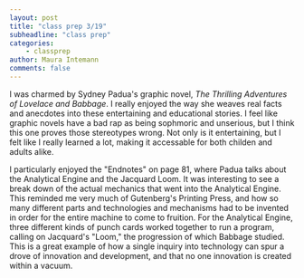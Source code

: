```yaml
---
layout: post
title: "class prep 3/19"
subheadline: "class prep"
categories:
    - classprep
author: Maura Intemann
comments: false
--- 
```

 
I was charmed by Sydney Padua's graphic novel, *The Thrilling Adventures of Lovelace and Babbage*. I really enjoyed the way she weaves real facts and anecdotes into these entertaining and educational stories. I feel like graphic novels have a bad rap as being sophmoric and unserious, but I think this one proves those stereotypes wrong. Not only is it entertaining, but I felt like I really learned a lot, making it accessable for both childen and adults alike. 

I particularly enjoyed the "Endnotes" on page 81, where Padua talks about the Analytical Engine and the Jacquard Loom. It was interesting to see a break down of the actual mechanics that went into the Analytical Engine. This reminded me very much of Gutenberg's Printing Press, and how so many different parts and technologies and mechanisms had to be invented in order for the entire machine to come to fruition. For the Analytical Engine, three different kinds of punch cards worked together to run a program, calling on Jacquard's "Loom," the progression of which Babbage studied. This is a great example of how a single inquiry into technology can spur a drove of innovation and development, and that no one innovation is created within a vacuum. 